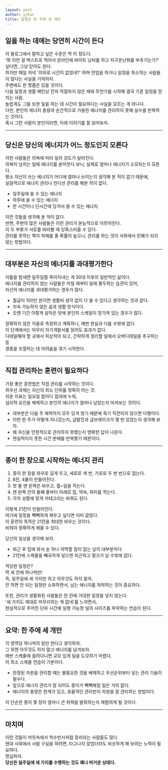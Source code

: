 ```yaml
---
layout: post
author: yjhur
title: 일정은 한 주에 세 개만
---
```


## 일을 하는 데에는 당연히 시간이 든다

이 블로그에서 말하고 싶은 수준은 딱 이 정도다.  
'뭐 이런 걸 텍스트로 적어서 온라인에 바이트 낭비를 하고 지구온난화를 부추기는가?' 싶다면, 그냥 닫아도 된다.  
하지만 매일 저녁 '의외로 시간이 없었네?' 하며 잔업을 하거나 일정을 취소하는 사람들이 많다는 사실을 기억하자.  
주변에도 한 명쯤은 있을 것이다.  
다음 일정과 생활 패턴상 전혀 적절하지 않은 때에 무언가를 시작해 결국 기존 일정을 망치는 사람.  
놀랍게도 그들 또한 일을 하는 데 시간이 필요하다는 사실을 모르는 게 아니다.  
다만, 본인의 에너지 총량과 순간적으로 가용한 에너지를 관리하지 못해 실수를 반복하는 것이다.  
혹시 그런 사람이 본인이라면, 아래 이야기를 잘 읽어보자.

---

## 당신은 당신의 에너지가 어느 정도인지 모른다

이런 사람들은 의욕에 따라 일의 강도가 달라진다.  
의욕이 넘치는 일에 에너지를 쏟아붓다 보니, 실제로 얼마나 에너지가 소모되는지 모른다.  
평소 자신이 쓰는 에너지가 어디에 얼마나 쓰이는지 생각해 본 적이 없기 때문에,  
실질적으로 에너지 관리나 컨디션 관리를 해본 적이 없다.

- 일주일에 쓸 수 있는 에너지
- 하루에 쓸 수 있는 에너지
- 한 시간이나 단시간에 당겨서 쓸 수 있는 에너지

이런 것들을 생각해 본 적이 없다.  
반면, 주변의 많은 사람들은 이런 관리가 본능적으로 이루어진다.  
이 두 부류가 서로를 바라볼 때 당혹스러울 수 있다.  
관리를 못하는 쪽이 피해를 줄 확률이 높으니, 관리를 하는 것이 사회에서 민폐가 되지 않는 방법이다.

---

## 대부분은 자신의 에너지를 과대평가한다

이틀을 밤새면 일주일쯤 죽어지내는 게 30대 이후의 일반적인 삶이다.  
에너지를 관리하지 않는 사람들은 어릴 때부터 일에 몰두하는 습관이 있어,  
자신의 에너지를 과대평가하는 경우가 많다.

- 월급이 100만 원이면 생활비 생각 없이 다 쓸 수 있다고 생각하는 것과 같다.
- 지속 가능하지 않은 삶과 생활 방식이다.
- 오랜 기간 이렇게 살아온 탓에 본인의 스케일이 망가져 있는 경우가 많다.

정확하지 않은 저울로 측정하고 계획하니, 매번 현실과 다를 수밖에 없다.  
이 단계에서는 아무리 자기개발서를 읽어도 효과가 없다.  
디테일해야 할 곳에서 피상적이 되고, 간략하게 정리할 일에서 오버디테일을 추구하는 등  
경중을 조절하는 데 어려움을 겪기 시작한다.

---

## 직접 관리하는 훈련이 필요하다

가장 좋은 훈련법은 직접 관리를 시작하는 것이다.  
최우선 과제는 자신의 최소 단위를 정확히 아는 것.  
쉬운 지표는 일요일 밤마다 침대에 누워,  
심리적 요인을 배제하고 본인의 에너지가 얼마나 남았는지 따져보는 것이다.

- 대부분은 다음 주 체력까지 모두 당겨 썼기 때문에 죽기 직전이지 않으면 다행이다.
- 이번 한 주가 어떻게 지나갔는지, 급발진과 급브레이크가 몇 번 있었는지 생각해 보자.
- 왜 자신을 안정적으로 관리하지 못했는지 명확한 답이 나온다.
- 현실적이지 못한 시간 분배를 반복했기 때문이다.

---

## 종이 한 장으로 시작하는 에너지 관리

1. 종이 한 장을 좌우로 길게 두고, 세로로 세 번, 가로로 두 번 반으로 접는다.
2. 8칸, 4줄이 만들어진다.
3. 첫 줄 맨 왼쪽은 비우고, 월~일을 적는다.
4. 맨 왼쪽 칸의 둘째 줄부터 아래로 집, 약속, 취미를 적는다.
5. 각자 상황에 맞게 카테고리는 바꿔도 된다.

이렇게 21칸이 만들어진다.  
여기에 일정을 빽빽하게 채우고 싶다면 이미 글렀다.  
이 훈련의 목적은 21칸을 최대한 비우는 것이다.  
비워야 정확하게 채울 수 있다.

당신의 일상을 생각해 보자.

- 퇴근 후 집에 와서 손 하나 까딱할 힘이 없는 날이 대부분이다.
- 21칸에 스케줄을 빼곡하게 넣으면 피곤하고 펑크가 날 수밖에 없다.

적당한 일정은?  
딱 세 칸에 하나씩만!  
즉, 일주일에 세 가지만 하고 아무것도 하지 말자.  
안 하면 안 되는 일정만 소화하면서, 남는 에너지를 파악하는 것이 중요하다.

또한, 관리가 생활화된 사람들은 한 칸에 거대한 일정을 넣지 않는다.  
'세 가지도 제대로 마무리하는 게 없네'를 느끼면서,  
현실적으로 주어진 단위 시간에 실행 가능한 일의 사이즈를 파악하는 연습이 된다.

---

## 요약: 한 주에 세 개만

각 영역당 하나씩의 일만 한다고 생각하자.  
그 외엔 아무것도 하지 말고 에너지를 남겨보자.  
매번 스케줄에 끌려다니면 규모 있게 일을 도모하기 어렵다.  
이 최소 스케줄 연습이 기본이다.

- 한정된 자원을 관리할 때는 불필요한 것을 배제하고 우선순위부터 넣는 관리 기술이 필수다.
- 앞으로 에너지 관리가 잘 되어도 종이가 빽빽해질 일은 거의 없다.
- 에너지의 총량은 한계가 있고, 효율적인 관리만이 자원을 잘 관리하는 방법이다.

이 단순한 종이 몇 장이 얼마나 큰 위력을 발휘하는지 체험하게 될 것이다.

---

## 마치며

이런 것들이 머릿속에서 척수반사처럼 정리되는 사람들도 많다.  
현대 사회에서 사람 구실을 하려면, 타고나지 않았더라도 비슷하게 해 보려는 노력이 필요하다.  
명심하자.  
**당신은 일주일에 세 가지를 수행하는 것도 꽤나 버거운 상태다.**